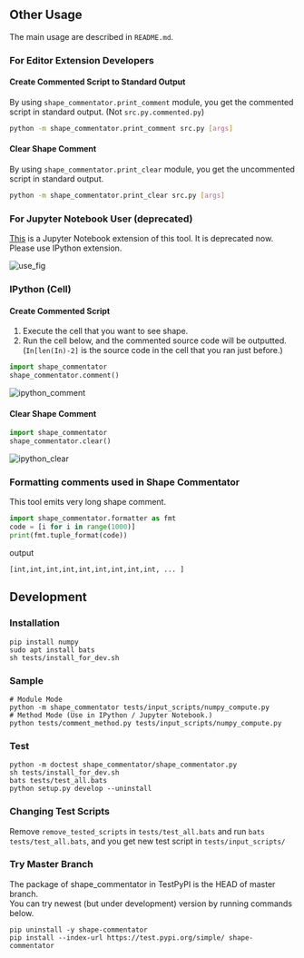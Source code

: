 ## Other Usage  
The main usage are described in `README.md`.

### For Editor Extension Developers
#### Create Commented Script to Standard Output
By using `shape_commentator.print_comment` module, you get the commented script in standard output. (Not `src.py.commented.py`)
```bash
python -m shape_commentator.print_comment src.py [args]
```

#### Clear Shape Comment
By using `shape_commentator.print_clear` module, you get the uncommented script in standard output.
```bash
python -m shape_commentator.print_clear src.py [args]
```

### For Jupyter Notebook User (deprecated)
[This](https://github.com/shiba6v/jupyter-shape-commentator) is a Jupyter Notebook extension of this tool. 
It is deprecated now. Please use IPython extension.

![use_fig](https://user-images.githubusercontent.com/13820488/61187795-fcf6d300-a6b0-11e9-97c6-4fd029244839.png)

### IPython (Cell)
#### Create Commented Script
1. Execute the cell that you want to see shape.  
2. Run the cell below, and the commented source code will be outputted.  (`In[len(In)-2]` is the source code in the cell that you ran just before.)

```python
import shape_commentator
shape_commentator.comment()
```  
![ipython_comment](https://user-images.githubusercontent.com/13820488/50559871-1ac8a000-0d3e-11e9-923e-997f6aac6d68.png)  

#### Clear Shape Comment
```python
import shape_commentator
shape_commentator.clear()
```  
![ipython_clear](https://user-images.githubusercontent.com/13820488/50559879-37fd6e80-0d3e-11e9-8c06-7f6963396dcb.png)  

### Formatting comments used in Shape Commentator
This tool emits very long shape comment.
```python
import shape_commentator.formatter as fmt
code = [i for i in range(1000)]
print(fmt.tuple_format(code))
```

output
```
[int,int,int,int,int,int,int,int,int, ... ]
```

## Development  
### Installation
```
pip install numpy
sudo apt install bats
sh tests/install_for_dev.sh
```

### Sample
```
# Module Mode
python -m shape_commentator tests/input_scripts/numpy_compute.py
# Method Mode (Use in IPython / Jupyter Notebook.)
python tests/comment_method.py tests/input_scripts/numpy_compute.py 
```

### Test  
```
python -m doctest shape_commentator/shape_commentator.py
sh tests/install_for_dev.sh
bats tests/test_all.bats
python setup.py develop --uninstall
```

### Changing Test Scripts
Remove `remove_tested_scripts` in `tests/test_all.bats` and run `bats tests/test_all.bats`, and you get new test script in `tests/input_scripts/`

### Try Master Branch
The package of shape_commentator in TestPyPI is the HEAD of master branch.  
You can try newest (but under development) version by running commands below.
```
pip uninstall -y shape-commentator
pip install --index-url https://test.pypi.org/simple/ shape-commentator
```
